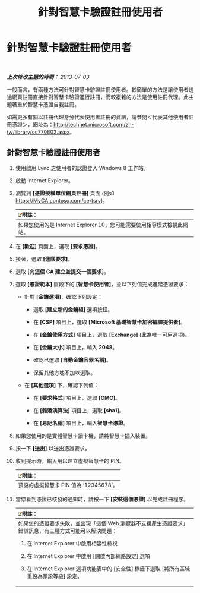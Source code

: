 ﻿---
title: 針對智慧卡驗證註冊使用者
TOCTitle: 針對智慧卡驗證註冊使用者
ms:assetid: a6445a83-a94b-423f-ba2a-12b5f84c5d75
ms:mtpsurl: https://technet.microsoft.com/zh-tw/library/Dn308570(v=OCS.15)
ms:contentKeyID: 56269139
ms.date: 08/10/2015
mtps_version: v=OCS.15
ms.translationtype: HT
---

# 針對智慧卡驗證註冊使用者

 

_**上次修改主題的時間：** 2013-07-03_

一般而言，有兩種方法可針對智慧卡驗證註冊使用者。較簡單的方法是讓使用者透過網頁註冊直接針對智慧卡驗證進行註冊，而較複雜的方法是使用註冊代理。此主題著重於智慧卡憑證自我註冊。

如需更多有關以註冊代理身分代表使用者註冊的資訊，請參閱＜代表其他使用者註冊憑證＞，網址為：<http://technet.microsoft.com/zh-tw/library/cc770802.aspx>。

## 針對智慧卡驗證註冊使用者

1.  使用啟用 Lync 之使用者的認證登入 Windows 8 工作站。

2.  啟動 Internet Explorer。

3.  瀏覽到 **\[憑證授權單位網頁註冊\]** 頁面 (例如 https://MyCA.contoso.com/certsrv)。
    
    <table>
    <thead>
    <tr class="header">
    <th><img src="images/Gg398811.note(OCS.15).gif" title="note" alt="note" />附註：</th>
    </tr>
    </thead>
    <tbody>
    <tr class="odd">
    <td>如果您使用的是 Internet Explorer 10，您可能需要使用相容模式檢視此網站。</td>
    </tr>
    </tbody>
    </table>


4.  在 **\[歡迎\]** 頁面上，選取 **\[要求憑證\]**。

5.  接著，選取 **\[進階要求\]**。

6.  選取 **\[向這個 CA 建立並提交一個要求\]**。

7.  選取 **\[憑證範本\]** 區段下的 **\[智慧卡使用者\]**，並以下列值完成進階憑證要求：
    
      - 針對 **\[金鑰選項\]**，確認下列設定：
        
          - 選取 **\[建立新的金鑰組\]** 選項按鈕。
        
          - 在 **\[CSP\]** 項目上，選取 **\[Microsoft 基礎智慧卡加密編譯提供者\]**。
        
          - 在 **\[金鑰使用方式\]** 項目上，選取 **\[Exchange\]** (此為唯一可用選項)。
        
          - 在 **\[金鑰大小\]** 項目上，輸入 **2048**。
        
          - 確認已選取 **\[自動金鑰容器名稱\]**。
        
          - 保留其他方塊不加以選取。
    
      - 在 **\[其他選項\]** 下，確認下列值：
        
          - 在 **\[要求格式\]** 項目上，選取 **\[CMC\]**。
        
          - 在 **\[雜湊演算法\]** 項目上，選取 **\[sha1\]**。
        
          - 在 **\[易記名稱\]** 項目上，輸入**智慧卡憑證**。

8.  如果您使用的是實體智慧卡讀卡機，請將智慧卡插入裝置。

9.  按一下 **\[送出\]** 以送出憑證要求。

10. 收到提示時，輸入用以建立虛擬智慧卡的 PIN。
    
    <table>
    <thead>
    <tr class="header">
    <th><img src="images/Gg398811.note(OCS.15).gif" title="note" alt="note" />附註：</th>
    </tr>
    </thead>
    <tbody>
    <tr class="odd">
    <td>預設的虛擬智慧卡 PIN 值為 ‘12345678’。</td>
    </tr>
    </tbody>
    </table>


11. 當您看到憑證已核發的通知時，請按一下 **\[安裝這個憑證\]** 以完成註冊程序。
    
    <table>
    <colgroup>
    <col style="width: 100%" />
    </colgroup>
    <thead>
    <tr class="header">
    <th><img src="images/Gg398811.note(OCS.15).gif" title="note" alt="note" />附註：</th>
    </tr>
    </thead>
    <tbody>
    <tr class="odd">
    <td>如果您的憑證要求失敗，並出現「這個 Web 瀏覽器不支援產生憑證要求」錯誤訊息，有三種方式可能可以解決問題：
    <ol>
    <li><p>在 Internet Explorer 中啟用相容性檢視</p></li>
    <li><p>在 Internet Explorer 中啟用 [開啟內部網路設定] 選項</p></li>
    <li><p>在 Internet Explorer 選項功能表中的 [安全性] 標籤下選取 [將所有區域重設為預設等級] 設定。</p></li>
    </ol></td>
    </tr>
    </tbody>
    </table>


